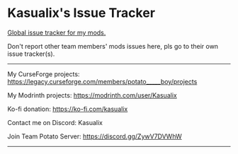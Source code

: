# Kasualix's Issue Tracker
[Global issue tracker for my mods.](https://github.com/MCTeamPotato/Kasualix-Issue-Tracker/issues)

Don't report other team members' mods issues here, pls go to their own issue tracker(s).
____
My CurseForge projects: https://legacy.curseforge.com/members/potato_____boy/projects

My Modrinth projects: https://modrinth.com/user/Kasualix

Ko-fi donation: https://ko-fi.com/kasualix

Contact me on Discord: Kasualix

Join Team Potato Server: https://discord.gg/ZywV7DVWhW
____
